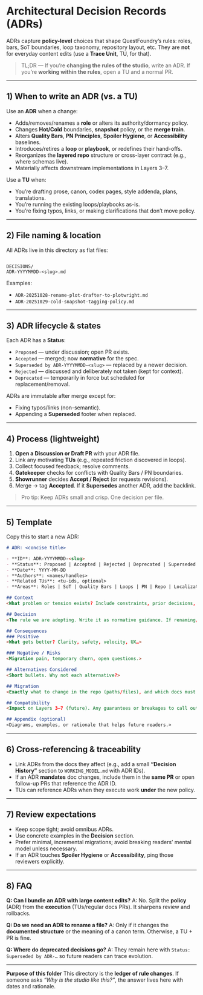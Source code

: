 # Architectural Decision Records (ADRs)

ADRs capture **policy-level** choices that shape QuestFoundry’s rules: roles, bars, SoT boundaries, loop taxonomy, repository layout, etc. They are **not** for everyday content edits (use a **Trace Unit**, TU, for that).

> TL;DR — If you’re **changing the rules of the studio**, write an ADR. If you’re **working within the rules**, open a TU and a normal PR.

---

## 1) When to write an ADR (vs. a TU)

Use an **ADR** when a change:

- Adds/removes/renames a **role** or alters its authority/dormancy policy.
- Changes **Hot/Cold** boundaries, **snapshot** policy, or the **merge train**.
- Alters **Quality Bars**, **PN Principles**, **Spoiler Hygiene**, or **Accessibility** baselines.
- Introduces/retire­s a **loop** or **playbook**, or redefines their hand-offs.
- Reorganizes the **layered repo** structure or cross-layer contract (e.g., where schemas live).
- Materially affects downstream implementations in Layers 3–7.

Use a **TU** when:

- You’re drafting prose, canon, codex pages, style addenda, plans, translations.
- You’re running the existing loops/playbooks as-is.
- You’re fixing typos, links, or making clarifications that don’t move policy.

---

## 2) File naming & location

All ADRs live in this directory as flat files:

```

DECISIONS/
ADR-YYYYMMDD-<slug>.md

````

Examples:

- `ADR-20251028-rename-plot-drafter-to-plotwright.md`
- `ADR-20251029-cold-snapshot-tagging-policy.md`

---

## 3) ADR lifecycle & states

Each ADR has a **Status**:

- `Proposed` — under discussion; open PR exists.
- `Accepted` — merged; now **normative** for the spec.
- `Superseded by ADR-YYYYMMDD-<slug>` — replaced by a newer decision.
- `Rejected` — discussed and deliberately not taken (kept for context).
- `Deprecated` — temporarily in force but scheduled for replacement/removal.

ADRs are immutable after merge except for:

- Fixing typos/links (non-semantic).
- Appending a **Superseded** footer when replaced.

---

## 4) Process (lightweight)

1. **Open a Discussion or Draft PR** with your ADR file.
2. Link any motivating **TUs** (e.g., repeated friction discovered in loops).
3. Collect focused feedback; resolve comments.
4. **Gatekeeper** checks for conflicts with Quality Bars / PN boundaries.
5. **Showrunner** decides **Accept / Reject** (or requests revisions).
6. Merge → tag **Accepted**. If it **Supersedes** another ADR, add the backlink.

> Pro tip: Keep ADRs small and crisp. One decision per file.

---

## 5) Template

Copy this to start a new ADR:

```markdown
# ADR: <concise title>

- **ID**: ADR-YYYYMMDD-<slug>
- **Status**: Proposed | Accepted | Rejected | Deprecated | Superseded by ADR-YYYYMMDD-<slug>
- **Date**: YYYY-MM-DD
- **Authors**: <names/handles>
- **Related TUs**: <tu-ids, optional>
- **Areas**: Roles | SoT | Quality Bars | Loops | PN | Repo | Localization | Art/Audio | Accessibility | Other

## Context
<What problem or tension exists? Include constraints, prior decisions, and why the current rules aren’t sufficient.>

## Decision
<The rule we are adopting. Write it as normative guidance. If renaming/restructuring, specify exact new names/paths.>

## Consequences
### Positive
<What gets better? Clarity, safety, velocity, UX…>

### Negative / Risks
<Migration pain, temporary churn, open questions.>

## Alternatives Considered
<Short bullets. Why not each alternative?>

## Migration
<Exactly what to change in the repo (paths/files), and which docs must be updated (links, indices). Timebox if phased.>

## Compatibility
<Impact on Layers 3–7 (future). Any guarantees or breakages to call out.>

## Appendix (optional)
<Diagrams, examples, or rationale that helps future readers.>
````

---

## 6) Cross-referencing & traceability

- Link ADRs from the docs they affect (e.g., add a small **“Decision History”** section to `WORKING_MODEL.md` with ADR IDs).
- If an ADR **mandates** doc changes, include them in the **same PR** or open follow-up PRs that reference the ADR ID.
- TUs can reference ADRs when they execute work **under** the new policy.

---

## 7) Review expectations

- Keep scope tight; avoid omnibus ADRs.
- Use concrete examples in the **Decision** section.
- Prefer minimal, incremental migrations; avoid breaking readers’ mental model unless necessary.
- If an ADR touches **Spoiler Hygiene** or **Accessibility**, ping those reviewers explicitly.

---

## 8) FAQ

**Q: Can I bundle an ADR with large content edits?**
A: No. Split the **policy** (ADR) from the **execution** (TUs/regular docs PRs). It sharpens review and rollbacks.

**Q: Do we need an ADR to rename a file?**
A: Only if it changes the **documented structure** or the meaning of a canon term. Otherwise, a TU + PR is fine.

**Q: Where do deprecated decisions go?**
A: They remain here with `Status: Superseded by ADR-…` so future readers can trace evolution.

---

**Purpose of this folder**
This directory is the **ledger of rule changes**. If someone asks *“Why is the studio like this?”*, the answer lives here with dates and rationale.

```

